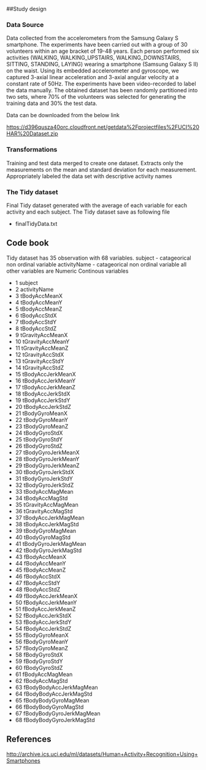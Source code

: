 ##Study design
### Data Source
  Data collected from the accelerometers from the Samsung Galaxy S smartphone. 
  The experiments have been carried out with a group of 30 volunteers within an age bracket of 19-48 years. 
  Each person performed six activities (WALKING, WALKING_UPSTAIRS, WALKING_DOWNSTAIRS, SITTING, STANDING, LAYING) 
  wearing a smartphone (Samsung Galaxy S II) on the waist. Using its embedded accelerometer and gyroscope, 
  we captured 3-axial linear acceleration and 3-axial angular velocity at a constant rate of 50Hz. 
  The experiments have been video-recorded to label the data manually. The obtained dataset has been randomly 
  partitioned into two sets, where 70% of the volunteers was selected for generating the training data and 30% the 
  test data. 

  Data can be downloaded from the below link

  https://d396qusza40orc.cloudfront.net/getdata%2Fprojectfiles%2FUCI%20HAR%20Dataset.zip 
 
### Transformations 
  Training and test data merged to create one dataset.
  Extracts only the measurements on the mean and standard deviation for each measurement.
  Appropriately labeled the data set with descriptive activity names

 
### The Tidy dataset 
  Final Tidy dataset generated with the average of each variable for each activity and each subject. 
  The Tidy dataset save as following file
 
* finalTidyData.txt


## Code book
  Tidy dataset has 35 observation with 68 variables.
  subject - catageorical non ordinal variable 
  activityName - catageorical non ordinal variable
  all other variables are Numeric Continous variables

* 1 subject
* 2	activityName
* 3	tBodyAccMeanX
* 4	tBodyAccMeanY
* 5	tBodyAccMeanZ
* 6	tBodyAccStdX
* 7	tBodyAccStdY
* 8	tBodyAccStdZ
* 9	tGravityAccMeanX
* 10	tGravityAccMeanY
* 11	tGravityAccMeanZ
* 12	tGravityAccStdX
* 13	tGravityAccStdY
* 14	tGravityAccStdZ
* 15	tBodyAccJerkMeanX
* 16	tBodyAccJerkMeanY
* 17	tBodyAccJerkMeanZ
* 18	tBodyAccJerkStdX
* 19	tBodyAccJerkStdY
* 20	tBodyAccJerkStdZ
* 21	tBodyGyroMeanX
* 22	tBodyGyroMeanY
* 23	tBodyGyroMeanZ
* 24	tBodyGyroStdX
* 25	tBodyGyroStdY
* 26	tBodyGyroStdZ
* 27	tBodyGyroJerkMeanX
* 28	tBodyGyroJerkMeanY
* 29	tBodyGyroJerkMeanZ
* 30	tBodyGyroJerkStdX
* 31	tBodyGyroJerkStdY
* 32	tBodyGyroJerkStdZ
* 33	tBodyAccMagMean
* 34	tBodyAccMagStd
* 35	tGravityAccMagMean
* 36	tGravityAccMagStd
* 37	tBodyAccJerkMagMean
* 38	tBodyAccJerkMagStd
* 39	tBodyGyroMagMean
* 40	tBodyGyroMagStd
* 41	tBodyGyroJerkMagMean
* 42	tBodyGyroJerkMagStd
* 43	fBodyAccMeanX
* 44	fBodyAccMeanY
* 45	fBodyAccMeanZ
* 46	fBodyAccStdX
* 47	fBodyAccStdY
* 48	fBodyAccStdZ
* 49	fBodyAccJerkMeanX
* 50	fBodyAccJerkMeanY
* 51	fBodyAccJerkMeanZ
* 52	fBodyAccJerkStdX
* 53	fBodyAccJerkStdY
* 54	fBodyAccJerkStdZ
* 55	fBodyGyroMeanX
* 56	fBodyGyroMeanY
* 57	fBodyGyroMeanZ
* 58	fBodyGyroStdX
* 59	fBodyGyroStdY
* 60	fBodyGyroStdZ
* 61	fBodyAccMagMean
* 62	fBodyAccMagStd
* 63	fBodyBodyAccJerkMagMean
* 64	fBodyBodyAccJerkMagStd
* 65	fBodyBodyGyroMagMean
* 66	fBodyBodyGyroMagStd
* 67	fBodyBodyGyroJerkMagMean
* 68	fBodyBodyGyroJerkMagStd

## References

http://archive.ics.uci.edu/ml/datasets/Human+Activity+Recognition+Using+Smartphones

